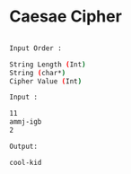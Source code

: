 <h1>Caesae Cipher </h1>


```sh

Input Order : 

String Length (Int)
String (char*)
Cipher Value (Int)

Input :  

11
ammj-igb
2

Output:

cool-kid

```
